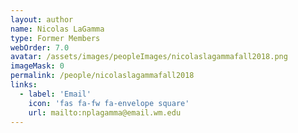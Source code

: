 ```yaml
---
layout: author
name: Nicolas LaGamma
type: Former Members
webOrder: 7.0
avatar: /assets/images/peopleImages/nicolaslagammafall2018.png
imageMask: 0
permalink: /people/nicolaslagammafall2018
links:
  - label: 'Email'
    icon: 'fas fa-fw fa-envelope square'
    url: mailto:nplagamma@email.wm.edu
---
```

